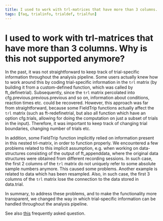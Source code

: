 ```yaml
---
title: I used to work with trl-matrices that have more than 3 columns. Why is this not supported anymore?
tags: [faq, trialinfo, trialdef, trialfun]
---
```


# I used to work with trl-matrices that have more than 3 columns. Why is this not supported anymore?

In the past, it was not straightforward to keep track of trial-specific information throughout the analysis pipeline. Some users actually knew how to work around this by coding trial-specific information in the `trl` matrix (by building it from a custom-defined function, which was called by ft_definetrial). Subsequently, since the `trl` matrix percolated into cfg.previous.previous.previous and so on, information about conditions, reaction times etc. could be recovered. However, this approach was far from straightforward, because some FieldTrip functions actually affect the `trl` matrix (such as ft-redefinetrial, but also all function which have an option cfg.trials, allowing for doing the computation on just a subset of trials in the input). Therefore, it was important to keep track of changing trial boundaries, changing number of trials etc.

In addition, some FieldTrip function implicitly relied on information present in this nested trl-matrix, in order to function properly. We encountered a few problems related to this implicit assumption, e.g. when working on data-structures consisting of the output of ft_appenddata, where the original data structures were obtained from different recording sessions. In such case, the first 2 columns of the `trl` matrix do not uniquely refer to some absolute sample numbers anymore. This caused some problems. Another example is related to data which has been resampled. Also, in such case, the first 3 columns of the `trl` matrix lose the connection to the data stored in data.trial.

In summary, to address these problems, and to make the functionality more transparent, we changed the way in which trial-specific information can be handled throughout the analysis pipeline.

See also [this](/faq/is_it_possible_to_keep_track_of_trial-specific_information_in_my_fieldtrip_analysis_pipeline) frequently asked question.
